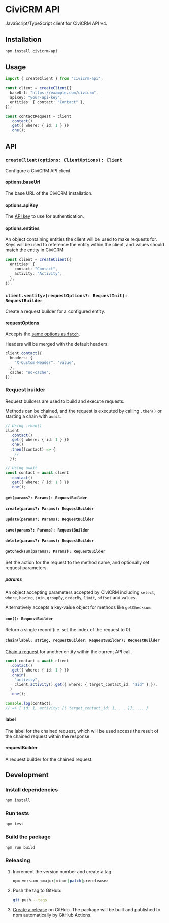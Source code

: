 # CiviCRM API

JavaScript/TypeScript client for CiviCRM API v4.

## Installation

```sh
npm install civicrm-api
```

## Usage

```ts
import { createClient } from "civicrm-api";

const client = createClient({
  baseUrl: "https://example.com/civicrm",
  apiKey: "your-api-key",
  entities: { contact: "Contact" },
});

const contactRequest = client
  .contact()
  .get({ where: { id: 1 } })
  .one();
```

## API

### `createClient(options: ClientOptions): Client`

Configure a CiviCRM API client.

#### options.baseUrl

The base URL of the CiviCRM installation.

#### options.apiKey

The [API key](https://docs.civicrm.org/sysadmin/en/latest/setup/api-keys/) to
use for authentication.

#### options.entities

An object containing entities the client will be used to make requests for. Keys
will be
used to reference the entity within the client, and values should match the
entity in CiviCRM:

```ts
const client = createClient({
  entities: {
    contact: "Contact",
    activity: "Activity",
  },
});
```

### `client.<entity>(requestOptions?: RequestInit): RequestBuilder`

Create a request builder for a configured entity.

#### requestOptions

Accepts
the [same options as `fetch`](https://developer.mozilla.org/en-US/docs/Web/API/fetch#options).

Headers will be merged with the default headers.

```ts
client.contact({
  headers: {
    "X-Custom-Header": "value",
  },
  cache: "no-cache",
});
```

### Request builder

Request builders are used to build and execute requests.

Methods can be chained, and the request is executed by
calling `.then()` or starting a chain with `await`.

```ts
// Using .then()
client
  .contact()
  .get({ where: { id: 1 } })
  .one()
  .then((contact) => {
    //
  });

// Using await
const contact = await client
  .contact()
  .get({ where: { id: 1 } })
  .one();
```

#### `get(params?: Params): RequestBuilder`

#### `create(params?: Params): RequestBuilder`

#### `update(params?: Params): RequestBuilder`

#### `save(params?: Params): RequestBuilder`

#### `delete(params?: Params): RequestBuilder`

#### `getChecksum(params?: Params): RequestBuilder`

Set the action for the request to the method name, and optionally set request
parameters.

##### params

An object accepting parameters accepted by CiviCRM
including `select`, `where`, `having`, `join`,
`groupBy`, `orderBy`, `limit`, `offset` and `values`.

Alternatively accepts a key-value object for methods like `getChecksum`.

#### `one(): RequestBuilder`

Return a single record (i.e. set the index of the request to 0).

#### `chain(label: string, requestBuilder: RequestBuilder): RequestBuilder`

[Chain a request](https://docs.civicrm.org/dev/en/latest/api/v4/chaining/#apiv4-chaining)
for another entity within the current API call.

```ts
const contact = await client
  .contact()
  .get({ where: { id: 1 } })
  .chain(
    "activity",
    client.activity().get({ where: { target_contact_id: "$id" } }),
  )
  .one();

console.log(contact);
// => { id: 1, activity: [{ target_contact_id: 1, ... }], ... }
```

#### label

The label for the chained request, which will be used access the result of the
chained request within the response.

#### requestBuilder

A request builder for the chained request.

## Development

### Install dependencies

```sh
npm install
```

### Run tests

```sh
npm test
```

### Build the package

```sh
npm run build
```

### Releasing

1. Increment the version number and create a tag:

   ```sh
   npm version <major|minor|patch|prerelease>
   ```

2. Push the tag to GitHub:

   ```sh
   git push --tags
   ```

3. [Create a release](https://github.com/socialistalternative/civicrm-api/releases/new)
   on GitHub. The package will be built and published to npm automatically by
   GitHub Actions.
